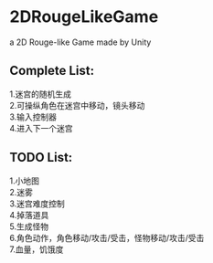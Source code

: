 # 2DRougeLikeGame
a 2D Rouge-like Game made by Unity

## Complete List:
1.迷宫的随机生成<br>
2.可操纵角色在迷宫中移动，镜头移动<br>
3.输入控制器<br>
4.进入下一个迷宫<br>
## TODO List:
1.小地图<br>
2.迷雾<br>
3.迷宫难度控制<br>
4.掉落道具<br>
5.生成怪物<br>
6.角色动作，角色移动/攻击/受击，怪物移动/攻击/受击<br>
7.血量，饥饿度
